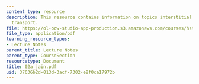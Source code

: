 ```yaml
---
content_type: resource
description: This resource contains information on topics interstitial and lymphatic
  transport.
file: https://ol-ocw-studio-app-production.s3.amazonaws.com/courses/hst-525j-tumor-pathophysiology-and-transport-phenomena-fall-2005/37636b2d013d3acf7302e8f0ca17972b_02a_jain.pdf
file_type: application/pdf
learning_resource_types:
- Lecture Notes
parent_title: Lecture Notes
parent_type: CourseSection
resourcetype: Document
title: 02a_jain.pdf
uid: 37636b2d-013d-3acf-7302-e8f0ca17972b
---
```

